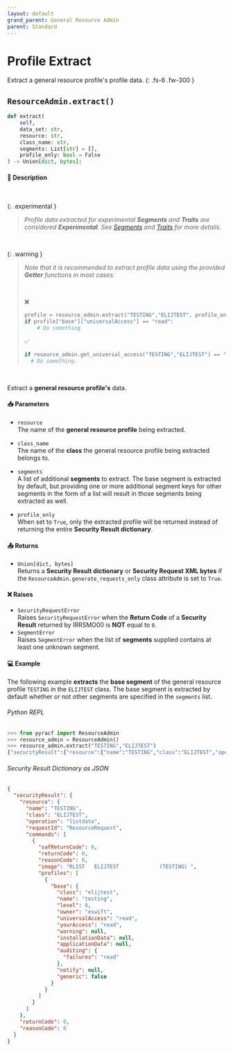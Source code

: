 ```yaml
---
layout: default
grand_parent: General Resource Admin
parent: Standard
---
```


# Profile Extract

Extract a general resource profile's profile data. 
{: .fs-6 .fw-300 }

## `ResourceAdmin.extract()`

```python
def extract(
    self, 
    data_set: str, 
    resource: str, 
    class_name: str, 
    segments: List[str] = [], 
    profile_only: bool = False
) -> Union[dict, bytes]:
```

#### 📄 Description

&nbsp;

{: .experimental }
> _Profile data extracted for experimental **Segments** and **Traits** are considered **Experimental**. See [Segments](../../advanced/segments_traits_operators#segments) and [Traits](../../advanced/segments_traits_operators#traits) for more details._

&nbsp;

{: .warning }
> _Note that it is recommended to extract profile data using the provided **Getter** functions in most cases._
>
> &nbsp;
>
> ❌
> ```python
> profile = resource_admin.extract("TESTING","ELIJTEST", profile_only=True)
> if profile["base"]["universalAccess"] == "read":
>     # Do something
> ```
> ✅
> ```python
> if resource_admin.get_universal_access("TESTING","ELIJTEST") == "read"
>   # Do something.
> ```

&nbsp;

Extract a **general resource profile's** data.

#### 📥 Parameters
* `resource`<br>
  The name of the **general resource profile** being extracted.

* `class_name`<br>
  The name of the **class** the general resource profile being extracted belongs to.

* `segments`<br>
  A list of additional **segments** to extract. The base segment is extracted by default, but providing one or more additional segment keys for other segments in the form of a list will result in those segments being extracted as well.

* `profile_only`<br>
  When set to `True`, only the extracted profile will be returned instead of returning the entire **Security Result dictionary**.

#### 📤 Returns
* `Union[dict, bytes]`<br>
  Returns a **Security Result dictionary** or **Security Request XML bytes** if the `ResourceAdmin.generate_requests_only` class attribute is set to `True`.

#### ❌ Raises
* `SecurityRequestError`<br>
  Raises `SecurityRequestError` when the **Return Code** of a **Security Result** returned by IRRSMO00 is **NOT** equal to `0`.
* `SegmentError`<br>
  Raises `SegmentError` when the list of **segments** supplied contains at least one unknown segment.

#### 💻 Example

The following example **extracts** the **base segment** of the general resource profile `TESTING` in the `ELIJTEST` class. The base segment is extracted by default whether or not other segments are specified in the `segments` list.

###### Python REPL
```python
>>> from pyracf import ResourceAdmin
>>> resource_admin = ResourceAdmin()
>>> resource_admin.extract("TESTING","ELIJTEST")
{"securityResult":{"resource":{"name":"TESTING","class":"ELIJTEST","operation":"listdata","requestId":"ResourceRequest","commands":[{"safReturnCode":0,"returnCode":0,"reasonCode":0,"image":"RLIST   ELIJTEST             (TESTING) ","profiles":[{"base":{"class":"elijtest","name":"testing","level":0,"owner":"eswift","universalAccess":"read","yourAccess":"read","warning":null,"installationData":null,"applicationData":null,"auditing":{"failures":"read"},"notify":null,"generic":false}}]}]},"returnCode":0,"reasonCode":0}}
```

###### Security Result Dictionary as JSON
```json
{
  "securityResult": {
    "resource": {
      "name": "TESTING",
      "class": "ELIJTEST",
      "operation": "listdata",
      "requestId": "ResourceRequest",
      "commands": [
        {
          "safReturnCode": 0,
          "returnCode": 0,
          "reasonCode": 0,
          "image": "RLIST   ELIJTEST             (TESTING) ",
          "profiles": [
            {
              "base": {
                "class": "elijtest",
                "name": "testing",
                "level": 0,
                "owner": "eswift",
                "universalAccess": "read",
                "yourAccess": "read",
                "warning": null,
                "installationData": null,
                "applicationData": null,
                "auditing": {
                  "failures": "read"
                },
                "notify": null,
                "generic": false
              }
            }
          ]
        }
      ]
    },
    "returnCode": 0,
    "reasonCode": 0
  }
}
```

